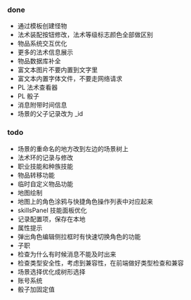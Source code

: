 ### done

- 通过模板创建怪物
- 法术装配按钮修改，法术等级标志颜色全部做区别
- 物品系统交互优化
- 更多的法术信息展示
- 物品数据库补全
- 富文本图片不要内置到文字里
- 富文本内置字体文件，不要走网络请求
- PL 法术查看器
- PL 骰子
- 消息附带时间信息
- 场景的父子记录改为 \_id

### todo

- 场景的重命名的地方改到左边的场景树上
- 法术环的记录与修改
- 职业技能和种族技能
- 物品转移功能
- 临时自定义物品功能
- 地图绘制
- 地图上的角色涂鸦与快捷角色操作列表中对应起来
- skillsPanel 技能面板优化
- 记录配置项，保存在本地
- 属性提示
- 弹出角色编辑侧拉框时有快速切换角色的功能
- 子职
- 检查为什么有时候消息不能及时出来
- 检查类型安全性，考虑到兼容性，在前端做好类型检查和兼容
- 场景选择优化成树形选择
- 账号系统
- 骰子加固定值
